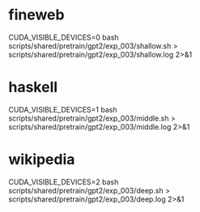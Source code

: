 # fineweb
CUDA_VISIBLE_DEVICES=0 bash scripts/shared/pretrain/gpt2/exp_003/shallow.sh > scripts/shared/pretrain/gpt2/exp_003/shallow.log 2>&1

# haskell
CUDA_VISIBLE_DEVICES=1 bash scripts/shared/pretrain/gpt2/exp_003/middle.sh > scripts/shared/pretrain/gpt2/exp_003/middle.log 2>&1

# wikipedia
CUDA_VISIBLE_DEVICES=2 bash scripts/shared/pretrain/gpt2/exp_003/deep.sh > scripts/shared/pretrain/gpt2/exp_003/deep.log 2>&1
